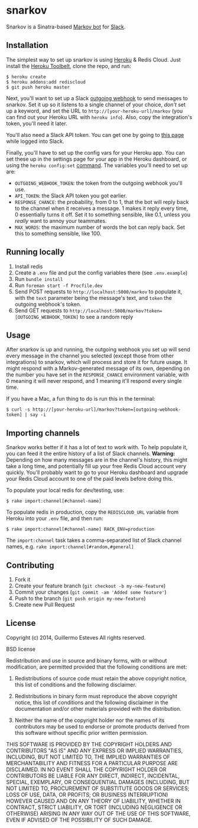 # snarkov

Snarkov is a Sinatra-based [Markov bot][mb] for [Slack][slack].

[mb]: http://stackoverflow.com/questions/5306729/how-do-markov-chain-chatbots-work
[slack]: https://slack.com

## Installation

The simplest way to set up snarkov is using [Heroku][he] & Redis Cloud. Just install the [Heroku Toolbelt][ht], clone the repo, and run:

```
$ heroku create
$ heroku addons:add rediscloud
$ git push heroku master
```

Next, you'll want to set up a Slack [outgoing webhook][ow] to send messages to snarkov. Set it up so it listens to a single channel of your choice, _don't_ set up a keyword, and set the URL to `http://[your-heroku-url]/markov` (you can find out your Heroku URL with `heroku info`). Also, copy the integration's token, you'll need it later.

You'll also need a Slack API token. You can get one by going to [this page][token] while logged into Slack.

Finally, you'll have to set up the config vars for your Heroku app. You can set these up in the settings page for your app in the Heroku dashboard, or using the `heroku config:set` [command][cf]. The variables you'll need to set up are:

* `OUTGOING_WEBHOOK_TOKEN`: the token from the outgoing webhook you'll use.
* `API_TOKEN`: the Slack API token you got earlier.
* `RESPONSE_CHANCE`: the probability, from 0 to 1, that the bot will reply back to the channel when it receives a message. 1 makes it reply every time, 0 essentially turns it off. Set it to something sensible, like 0.1, unless you _really_ want to annoy your teammates.
* `MAX_WORDS`: the maximum number of words the bot can reply back. Set this to something sensible, like 100.

[ht]: https://toolbelt.heroku.com/
[he]: http://www.heroku.com
[ow]: https://slack.com/services/new/outgoing-webhook
[token]: https://api.slack.com/#auth
[cf]: https://devcenter.heroku.com/articles/config-vars#setting-up-config-vars-for-a-deployed-application

## Running locally

1. Install redis
2. Create a `.env` file and put the config variables there (see `.env.example`)
3. Run `bundle install`
4. Run `foreman start -f Procfile.dev`
5. Send POST requests to `http://localhost:5000/markov` to populate it, with the `text` parameter being the message's text, and `token` the outgoing webhook's token.
6. Send GET requests to `http://localhost:5000/markov?token=[OUTGOING_WEBHOOK_TOKEN]` to see a random reply

## Usage

After snarkov is up and running, the outgoing webhook you set up will send every message in the channel you selected (except those from other integrations) to snarkov, which will process and store it for future usage. It might respond with a Markov-generated message of its own, depending on the number you have set in the `RESPONSE_CHANCE` environment variable, with 0 meaning it will never respond, and 1 meaning it'll respond every single time.

If you have a Mac, a fun thing to do is run this in the terminal:

```
$ curl -s http://[your-heroku-url]/markov?token=[outgoing-webhook-token] | say -i
```

## Importing channels

Snarkov works better if it has a lot of text to work with. To help populate it, you can feed it the entire history of a list of Slack channels. **Warning:** Depending on how many messages are in the channel's history, this might take a long time, and potentially fill up your free Redis Cloud account very quickly. You'll probably want to go to your Heroku dashboard and upgrade your Redis Cloud account to one of the paid levels before doing this.

To populate your local redis for dev/testing, use:

```
$ rake import:channel[#channel-name]
```

To populate redis in production, copy the `REDISCLOUD_URL` variable from Heroku into your `.env` file, and then run:

```
$ rake import:channel[#channel-name] RACK_ENV=production
```

The `import:channel` task takes a comma-separated list of Slack channel names, e.g. `rake import:channel[#random,#general]`

## Contributing

1. Fork it
2. Create your feature branch (`git checkout -b my-new-feature`)
3. Commit your changes (`git commit -am 'Added some feature'`)
4. Push to the branch (`git push origin my-new-feature`)
5. Create new Pull Request

## License 

Copyright (c) 2014, Guillermo Esteves
All rights reserved.

BSD license

Redistribution and use in source and binary forms, with or without modification, are permitted provided that the following conditions are met:

1. Redistributions of source code must retain the above copyright notice, this list of conditions and the following disclaimer.

2. Redistributions in binary form must reproduce the above copyright notice, this list of conditions and the following disclaimer in the documentation and/or other materials provided with the distribution.

3. Neither the name of the copyright holder nor the names of its contributors may be used to endorse or promote products derived from this software without specific prior written permission.

THIS SOFTWARE IS PROVIDED BY THE COPYRIGHT HOLDERS AND CONTRIBUTORS "AS IS" AND ANY EXPRESS OR IMPLIED WARRANTIES, INCLUDING, BUT NOT LIMITED TO, THE IMPLIED WARRANTIES OF MERCHANTABILITY AND FITNESS FOR A PARTICULAR PURPOSE ARE DISCLAIMED. IN NO EVENT SHALL THE COPYRIGHT HOLDER OR CONTRIBUTORS BE LIABLE FOR ANY DIRECT, INDIRECT, INCIDENTAL, SPECIAL, EXEMPLARY, OR CONSEQUENTIAL DAMAGES (INCLUDING, BUT NOT LIMITED TO, PROCUREMENT OF SUBSTITUTE GOODS OR SERVICES; LOSS OF USE, DATA, OR PROFITS; OR BUSINESS INTERRUPTION) HOWEVER CAUSED AND ON ANY THEORY OF LIABILITY, WHETHER IN CONTRACT, STRICT LIABILITY, OR TORT (INCLUDING NEGLIGENCE OR OTHERWISE) ARISING IN ANY WAY OUT OF THE USE OF THIS SOFTWARE, EVEN IF ADVISED OF THE POSSIBILITY OF SUCH DAMAGE.
